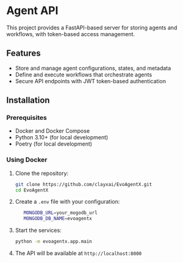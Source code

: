 # Agent API

This project provides a FastAPI-based server for storing agents and workflows, with token-based access management.

## Features

- Store and manage agent configurations, states, and metadata
- Define and execute workflows that orchestrate agents
- Secure API endpoints with JWT token-based authentication

## Installation

### Prerequisites

- Docker and Docker Compose
- Python 3.10+ (for local development)
- Poetry (for local development)

### Using Docker

1. Clone the repository:
   ```bash
   git clone https://github.com/clayxai/EvoAgentX.git
   cd EvoAgentX
   ```

2. Create a `.env` file with your configuration:
   ```bash
      MONGODB_URL=your_mogodb_url
      MONGODB_DB_NAME=evoagentx
   ```

3. Start the services:
   ```bash
   python -m evoagentx.app.main
   ```

4. The API will be available at `http://localhost:8000`
